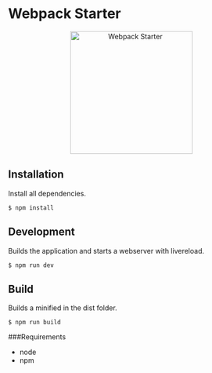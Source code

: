 # Webpack Starter


<p align="center">
    <img src="http://pycolors.com/v2/webpack-starter.png" alt="Webpack Starter" width="250" height="250"/>
</p>


## Installation

Install all dependencies.

```
$ npm install
```

## Development

Builds the application and starts a webserver with livereload.

```
$ npm run dev
```

## Build

Builds a minified in the dist folder.

```
$ npm run build
```

###Requirements
* node
* npm
